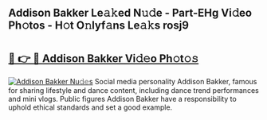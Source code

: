 ## Addison Bakker Le𝚊𝚔ed N𝚞𝚍e - Part-EHg Vi𝚍eo Ph𝚘tos - H𝚘t O𝚗lyf𝚊ns Le𝚊𝚔s rosj9

# <h2><a href="http://hf3h2ix.feru.top/?c=Addison+Bakker">🔗 👉 🔴 Addison Bakker Vi𝚍𝚎o Ph𝚘t𝚘𝚜</a></h2>

[![Addison Bakker Nu𝚍𝚎s](https://i.imgur.com/0TWrTi3.gif)](http://hf3h2ix.feru.top/?c=Addison+Bakker)
Social media personality Addison Bakker, famous for sharing lifestyle and dance content, including dance trend performances and mini vlogs. Public figures Addison Bakker have a responsibility to uphold ethical standards and set a good example. 
